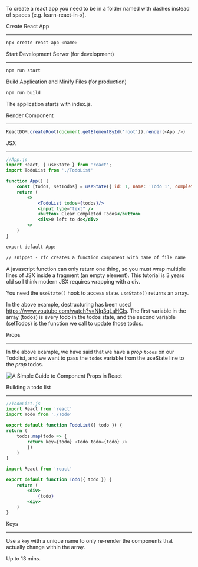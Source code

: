 To create a react app you need to be in a folder named with dashes instead of spaces (e.g. learn-react-in-x).

Create React App
___
```bash
npx create-react-app <name>
```

Start Development Server (for development)
___
```bash
npm run start
```

Build Application and Minify Files (for production)
```bash
npm run build
```

The application starts with index.js.

Render Component
___
```js
ReactDOM.createRoot(document.getElementById('root')).render(<App />)
```

JSX
___
```jsx
//App.js
import React, { useState } from 'react';
import TodoList from './TodoList'

function App() {
	const [todos, setTodos] = useState({ id: 1, name: 'Todo 1', complete: false }])
	return (
		<>
			<TodoList todos={todos}/>
			<input type="text" />
			<button> Clear Completed Todos</button>
			<div>0 left to do</div>
		<>
	)
} 

export default App;

// snippet - rfc creates a function component with name of file name
```

A javascript function can only return one thing, so you must wrap multiple lines of JSX inside a fragment (an empty element). This tutorial is 3 years old so I think modern JSX requires wrapping with a div. 

You need the `useState()` hook to access state.  `useState()` returns an array.

In the above example, destructuring has been used https://www.youtube.com/watch?v=NIq3qLaHCIs. The first variable in the array (todos) is every todo in the todos state, and the second variable (setTodos) is the function we call to update those todos.

Props
___
In the above example, we have said that we have a *prop* `todos` on our Todolist, and we want to pass the `todos` variable from the useState line to the *prop* todos.

![A Simple Guide to Component Props in React](https://dmitripavlutin.com/react-props/cover.png)

Building a todo list
___
```jsx
//TodoList.js
import React from 'react'
import Todo from './Todo'

export default function TodoList({ todo }) {
return (
	todos.map(todo => {
		return key={todo} <Todo todo={todo} />
		})
	)
}
```

```jsx
import React from 'react'

export default function Todo({ todo }) {
	return (
		<div>
			{todo}
		<div>
	)
}
```

Keys
___
Use a `key` with a unique name to only re-render the components that actually change within the array.

Up to 13 mins.